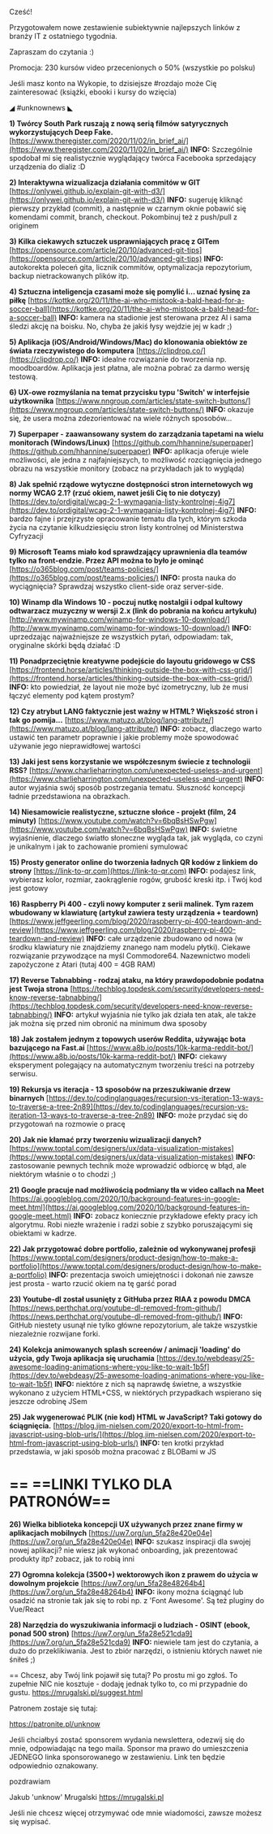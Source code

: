Cześć!

Przygotowałem nowe zestawienie subiektywnie najlepszych linków z branży IT z ostatniego tygodnia.

Zapraszam do czytania :)

 

Promocja: 230 kursów video przecenionych o 50% (wszystkie po polsku)

Jeśli masz konto na Wykopie, to dzisiejsze #rozdajo może Cię zainteresować (książki, ebooki i kursy do wzięcia)

 

◢ #unknownews ◣

**1) Twórcy South Park ruszają z nową serią filmów satyrycznych wykorzystujących Deep Fake.**
[https://www.theregister.com/2020/11/02/in_brief_ai/](https://www.theregister.com/2020/11/02/in_brief_ai/)
**INFO:** Szczególnie spodobał mi się realistycznie wyglądający twórca Facebooka sprzedający urządzenia do dializ :D


**2) Interaktywna wizualizacja działania commitów w GIT**
[https://onlywei.github.io/explain-git-with-d3/](https://onlywei.github.io/explain-git-with-d3/)
**INFO:** sugeruję kliknąć pierwszy przykład (commit), a następnie w czarnym oknie pobawić się komendami commit, branch, checkout. Pokombinuj też z push/pull z originem


**3) Kilka ciekawych sztuczek usprawniających pracę z GITem**
[https://opensource.com/article/20/10/advanced-git-tips](https://opensource.com/article/20/10/advanced-git-tips)
**INFO:** autokorekta poleceń gita, licznik commitów, optymalizacja repozytorium, backup nietrackowanych plików itp.


**4) Sztuczna inteligencja czasami może się pomylić i... uznać łysinę za piłkę**
[https://kottke.org/20/11/the-ai-who-mistook-a-bald-head-for-a-soccer-ball](https://kottke.org/20/11/the-ai-who-mistook-a-bald-head-for-a-soccer-ball)
**INFO:** kamera na stadionie jest sterowana przez AI i sama śledzi akcję na boisku. No, chyba że jakiś łysy wejdzie jej w kadr ;)


**5) Aplikacja (iOS/Android/Windows/Mac) do klonowania obiektów ze świata rzeczywistego do komputera**
[https://clipdrop.co/](https://clipdrop.co/)
**INFO:** idealne rozwiązanie do tworzenia np. moodboardów. Aplikacja jest płatna, ale można pobrać za darmo wersję testową.


**6) UX-owe rozmyślania na temat przycisku typu 'Switch' w interfejsie użytkownika**
[https://www.nngroup.com/articles/state-switch-buttons/](https://www.nngroup.com/articles/state-switch-buttons/)
**INFO:** okazuje się, że usera można zdezorientować na wiele różnych sposobów...


**7) Superpaper - zaawansowany system do zarządzania tapetami na wielu monitorach (Windows/Linux)**
[https://github.com/hhannine/superpaper](https://github.com/hhannine/superpaper)
**INFO:** aplikacja oferuje wiele możliwości, ale jedna z najfajniejszych, to możliwość rozciągnięcia jednego obrazu na wszystkie monitory (zobacz na przykładach jak to wygląda)


**8) Jak spełnić rządowe wytyczne dostępności stron internetowych wg normy WCAG 2.1? (rzuć okiem, nawet jeśli Cię to nie dotyczy)**
[https://dev.to/ordigital/wcag-2-1-wymagania-listy-kontrolnej-4ig7](https://dev.to/ordigital/wcag-2-1-wymagania-listy-kontrolnej-4ig7)
**INFO:** bardzo fajne i przejrzyste opracowanie tematu dla tych, którym szkoda życia na czytanie kilkudziesięciu stron listy kontrolnej od Ministerstwa Cyfryzacji


**9) Microsoft Teams miało kod sprawdzający uprawnienia dla teamów tylko na front-endzie. Przez API można to było je ominąć**
[https://o365blog.com/post/teams-policies/](https://o365blog.com/post/teams-policies/)
**INFO:** prosta nauka do wyciągnięcia? Sprawdzaj wszystko client-side oraz server-side.


**10) Winamp dla Windows 10 - poczuj nutkę nostalgii i odpal kultowy odtwarzacz muzyczny w wersji 2.x (link do pobrania na końcu artykułu)**
[http://www.mywinamp.com/winamp-for-windows-10-download/](http://www.mywinamp.com/winamp-for-windows-10-download/)
**INFO:** uprzedzając najważniejsze ze wszystkich pytań, odpowiadam: tak, oryginalne skórki będą działać :D


**11) Ponadprzeciętnie kreatywne podejście do layoutu gridowego w CSS**
[https://frontend.horse/articles/thinking-outside-the-box-with-css-grid/](https://frontend.horse/articles/thinking-outside-the-box-with-css-grid/)
**INFO:** kto powiedział, że layout nie może być izometryczny, lub że musi łączyć elementy pod kątem prostym?


**12) Czy atrybut LANG faktycznie jest ważny w HTML? Większość stron i tak go pomija...**
[https://www.matuzo.at/blog/lang-attribute/](https://www.matuzo.at/blog/lang-attribute/)
**INFO:** zobacz, dlaczego warto ustawić ten parametr poprawnie i jakie problemy może spowodować używanie jego nieprawidłowej wartości


**13) Jaki jest sens korzystanie we współczesnym świecie z technologii RSS?**
[https://www.charlieharrington.com/unexpected-useless-and-urgent](https://www.charlieharrington.com/unexpected-useless-and-urgent)
**INFO:** autor wyjaśnia swój sposób postrzegania tematu. Słuszność koncepcji ładnie przedstawiona na obrazkach.


**14) Niesamowicie realistyczne, sztuczne słońce - projekt (film, 24 minuty)**
[https://www.youtube.com/watch?v=6bqBsHSwPgw](https://www.youtube.com/watch?v=6bqBsHSwPgw)
**INFO:** świetne wyjaśnienie, dlaczego światło słoneczne wygląda tak, jak wygląda, co czyni je unikalnym i jak to zachowanie promieni symulować


**15) Prosty generator online do tworzenia ładnych QR kodów z linkiem do strony**
[https://link-to-qr.com](https://link-to-qr.com)
**INFO:** podajesz link, wybierasz kolor, rozmiar, zaokrąglenie rogów, grubość kreski itp. i Twój kod jest gotowy


**16) Raspberry Pi 400 - czyli nowy komputer z serii malinek. Tym razem wbudowany w klawiaturę (artykuł zawiera testy urządzenia + teardown)**
[https://www.jeffgeerling.com/blog/2020/raspberry-pi-400-teardown-and-review](https://www.jeffgeerling.com/blog/2020/raspberry-pi-400-teardown-and-review)
**INFO:** całe urządzenie zbudowano od nowa (w środku klawiatury nie znajdziemy znanego nam modelu płytki). Ciekawe rozwiązanie przywodzące na myśl Commodore64. Nazewnictwo modeli zapożyczone z Atari (tutaj 400 = 4GB RAM)


**17) Reverse Tabnabbing - rodzaj ataku, na który prawdopodobnie podatna jest Twoja strona**
[https://techblog.topdesk.com/security/developers-need-know-reverse-tabnabbing/](https://techblog.topdesk.com/security/developers-need-know-reverse-tabnabbing/)
**INFO:** artykuł wyjaśnia nie tylko jak działa ten atak, ale także jak można się przed nim obronić na minimum dwa sposoby


**18) Jak zostałem jednym z topowych userów Reddita, używając bota bazującego na Fast.ai**
[https://www.a8b.io/posts/10k-karma-reddit-bot/](https://www.a8b.io/posts/10k-karma-reddit-bot/)
**INFO:** ciekawy eksperyment polegający na automatycznym tworzeniu treści na potrzeby serwisu.


**19) Rekursja vs iteracja - 13 sposobów na przeszukiwanie drzew binarnych**
[https://dev.to/codinglanguages/recursion-vs-iteration-13-ways-to-traverse-a-tree-2n89](https://dev.to/codinglanguages/recursion-vs-iteration-13-ways-to-traverse-a-tree-2n89)
**INFO:** może przydać się do przygotowań na rozmowie o pracę


**20) Jak nie kłamać przy tworzeniu wizualizacji danych?**
[https://www.toptal.com/designers/ux/data-visualization-mistakes](https://www.toptal.com/designers/ux/data-visualization-mistakes)
**INFO:** zastosowanie pewnych technik może wprowadzić odbiorcę w błąd, ale niektórym właśnie o to chodzi ;)


**21) Google pracuje nad możliwością podmiany tła w video callach na Meet**
[https://ai.googleblog.com/2020/10/background-features-in-google-meet.html](https://ai.googleblog.com/2020/10/background-features-in-google-meet.html)
**INFO:** zobacz koniecznie przykładowe efekty pracy ich algorytmu. Robi niezłe wrażenie i radzi sobie z szybko poruszającymi się obiektami w kadrze.


**22) Jak przygotować dobre portfolio, zależnie od wykonywanej profesji**
[https://www.toptal.com/designers/product-design/how-to-make-a-portfolio](https://www.toptal.com/designers/product-design/how-to-make-a-portfolio)
**INFO:** prezentacja swoich umiejętności i dokonań nie zawsze jest prosta - warto rzucić okiem na tę garść porad


**23) Youtube-dl został usunięty z GitHuba przez RIAA z powodu DMCA**
[https://news.perthchat.org/youtube-dl-removed-from-github/](https://news.perthchat.org/youtube-dl-removed-from-github/)
**INFO:** GitHub niestety usunął nie tylko główne repozytorium, ale także wszystkie niezależnie rozwijane forki.


**24) Kolekcja animowanych splash screenów / animacji 'loading' do użycia, gdy Twoja aplikacja się uruchamia**
[https://dev.to/webdeasy/25-awesome-loading-animations-where-you-like-to-wait-1b5f](https://dev.to/webdeasy/25-awesome-loading-animations-where-you-like-to-wait-1b5f)
**INFO:** niektóre z nich są naprawdę świetne, a wszystkie wykonano z użyciem HTML+CSS, w niektórych przypadkach wspierano się jeszcze odrobinę JSem


**25) Jak wygenerować PLIK (nie kod) HTML w JavaScript? Taki gotowy do ściągnięcia.**
[https://blog.jim-nielsen.com/2020/export-to-html-from-javascript-using-blob-urls/](https://blog.jim-nielsen.com/2020/export-to-html-from-javascript-using-blob-urls/)
**INFO:** ten krotki przykład przedstawia, w jaki sposób można pracować z BLOBami w JS


== **==LINKI TYLKO DLA PATRONÓW==**
 ==

**26) Wielka biblioteka koncepcji UX używanych przez znane firmy w aplikacjach mobilnych**
[https://uw7.org/un_5fa28e420e04e](https://uw7.org/un_5fa28e420e04e)
**INFO:** szukasz inspiracji dla swojej nowej aplikacji? nie wiesz jak wykonać onboarding, jak prezentować produkty itp? zobacz, jak to robią inni


**27) Ogromna kolekcja (3500+) wektorowych ikon z prawem do użycia w dowolnym projekcie**
[https://uw7.org/un_5fa28e48264b4](https://uw7.org/un_5fa28e48264b4)
**INFO:** ikony można ściągnąć lub osadzić na stronie tak jak się to robi np. z 'Font Awesome'. Są też pluginy do Vue/React


**28) Narzędzia do wyszukiwania informacji o ludziach - OSINT (ebook, ponad 500 stron)**
[https://uw7.org/un_5fa28e521cda9](https://uw7.org/un_5fa28e521cda9)
**INFO:** niewiele tam jest do czytania, a dużo do przeklikiwania. Jest to zbiór narzędzi, o istnieniu których nawet nie śniłeś ;)


==
Chcesz, aby Twój link pojawił się tutaj?
Po prostu mi go zgłoś. To zupełnie NIC nie kosztuje - dodaję jednak tylko to, co mi przypadnie do gustu.
https://mrugalski.pl/suggest.html

 

Patronem zostaje się tutaj:

https://patronite.pl/unknow 

 

Jeśli chciałbyś zostać sponsorem wydania newslettera, odezwij się do mnie, odpowiadając na tego maila.
Sponsor ma prawo do umieszczenia JEDNEGO linka sponsorowanego w zestawieniu. Link ten będzie odpowiednio oznakowany.

 
pozdrawiam

Jakub 'unknow' Mrugalski
https://mrugalski.pl
 

Jeśli nie chcesz więcej otrzymywać ode mnie wiadomości, zawsze możesz się wypisać.